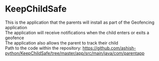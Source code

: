 # KeepChildSafe
This is the application that the parents will install as part of the Geofencing application\
The application will receive notifications when the child enters or exits a geofence\
The application also allows the parent to track their child\
Path to the code within the repository: https://github.com/ashish-python/KeepChildSafe/tree/master/app/src/main/java/com/parentapp
